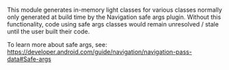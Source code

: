 This module generates in-memory light classes for various classes normally only generated at build
time by the Navigation safe args plugin. Without this functionality, code using safe args classes
would remain unresolved / stale until the user built their code.

To learn more about safe args, see:
https://developer.android.com/guide/navigation/navigation-pass-data#Safe-args

